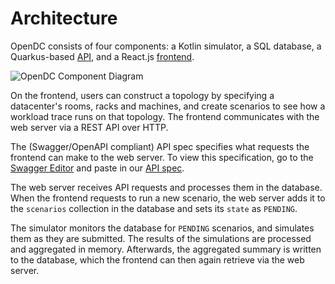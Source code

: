 # Architecture

OpenDC consists of four components: a Kotlin simulator, a SQL database, a Quarkus-based
[API](/opendc-web/opendc-web-api), and a React.js [frontend](/opendc-web/opendc-web-ui).

![OpenDC Component Diagram](./images/component-diagram.png)

On the frontend, users can construct a topology by specifying a datacenter's rooms, racks and machines, and create
scenarios to see how a workload trace runs on that topology. The frontend communicates with the web server via a REST
API over HTTP.

The (Swagger/OpenAPI compliant) API spec specifies what requests the frontend can make to the web server. To view this
specification, go to the [Swagger Editor](https://editor.swagger.io/) and paste in
our [API spec](https://api.opendc.org/q/openapi).

The web server receives API requests and processes them in the database. When the frontend requests to run a new
scenario, the web server adds it to the `scenarios` collection in the database and sets its `state` as `PENDING`.

The simulator monitors the database for `PENDING` scenarios, and simulates them as they are submitted. The results of 
the simulations are processed and aggregated in memory. Afterwards, the aggregated summary is written to the database, 
which the frontend can then again retrieve via the web server.
